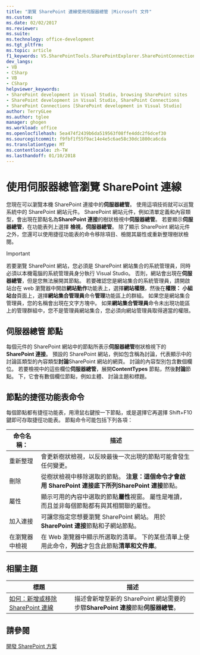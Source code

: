 ```yaml
---
title: "瀏覽 SharePoint 連線使用伺服器總管 |Microsoft 文件"
ms.custom: 
ms.date: 02/02/2017
ms.reviewer: 
ms.suite: 
ms.technology: office-development
ms.tgt_pltfrm: 
ms.topic: article
f1_keywords: VS.SharePointTools.SharePointExplorer.SharePointConnection
dev_langs:
- VB
- CSharp
- VB
- CSharp
helpviewer_keywords:
- SharePoint development in Visual Studio, browsing SharePoint sites
- SharePoint development in Visual Studio, SharePoint Connections
- SharePoint Connections [SharePoint development in Visual Studio]
author: TerryGLee
ms.author: tglee
manager: ghogen
ms.workload: office
ms.openlocfilehash: 5ea474f2439b6da519563f08ffe4ddc2f6dcef30
ms.sourcegitcommit: f9fbf1f55f9ac14e4e5c6ae58c30dc1800ca6cda
ms.translationtype: MT
ms.contentlocale: zh-TW
ms.lasthandoff: 01/10/2018
---
```

# <a name="browsing-sharepoint-connections-using-server-explorer"></a>使用伺服器總管瀏覽 SharePoint 連線
  您現在可以瀏覽本機 SharePoint 連接中的**伺服器總管**。 使用這項技術就可以巡覽系統中的 SharePoint 網站元件。 SharePoint 網站元件，例如清單定義和內容類型，會出現在節點名為**SharePoint 連接**的樹狀檢視中**伺服器總管**。 若要顯示**伺服器總管**，在功能表列上選擇 **檢視**，**伺服器總管**。 除了顯示 SharePoint 網站元件之外，您還可以使用捷徑功能表的命令移除項目、檢閱其屬性或重新整理樹狀檢閱。  
  
> [!IMPORTANT]  
>  若要瀏覽 SharePoint 網站，您必須是 SharePoint 網站集合的系統管理員，同時必須以本機電腦的系統管理員身分執行 Visual Studio。 否則，網站會出現在**伺服器總管**，但是您無法展開其節點。 若要確認您是網站集合的系統管理員，請開啟站台在 web 瀏覽器中開啟**網站動作**功能表上，選擇**網站權限**，然後在**權限： 小組站台**頁面上，選擇**網站集合管理員**命令**管理**功能區上的群組。 如果您是網站集合管理員，您的名稱會出現在文字方塊中。 如果**網站集合管理員**命令未出現功能區上的管理群組中，您不是管理員網站集合，您必須向網站管理員取得適當的權限。  
  
## <a name="server-explorer-nodes"></a>伺服器總管 節點  
 每個元件的 SharePoint 網站中的節點所表示**伺服器總管**樹狀檢視下的**SharePoint 連接**。 預設的 SharePoint 網站，例如包含稱為討論，代表顯示中的討論區類型的內容類型**討論**SharePoint 網站的網頁。 討論的內容型別包含數個欄位。 若要檢視中的這些欄位**伺服器總管**，展開**ContentTypes**  節點，然後**討論**節點。 下，它會有數個欄位節點，例如主體、 討論主題和標題。  
  
## <a name="node-shortcut-menu-commands"></a>節點的捷徑功能表命令  
 每個節點都有捷徑功能表，用滑鼠右鍵按一下節點，或是選擇它再選擇 Shift+F10 鍵即可存取捷徑功能表。 節點命令可能包括下列各項：  
  
|命令名稱：|描述|  
|------------------|-----------------|  
|重新整理|會更新樹狀檢視，以反映最後一次出現的節點可能會發生任何變更。|  
|刪除|從樹狀檢視中移除選取的節點。 **注意：**這個命令才會啟用 SharePoint 連接底下所列**SharePoint 連接**節點。|  
|屬性|顯示可用的內容中選取的節點**屬性**視窗。 屬性是唯讀，而且並非每個節點都有與其相關聯的屬性。|  
|加入連接|可讓您指定您想要瀏覽 SharePoint 網站。 用於**SharePoint 連接**節點和子網站節點。|  
|在瀏覽器中檢視|在 Web 瀏覽器中顯示所選取的清單。 下的某些清單上使用此命令，**列出**才包含此節點**清單和文件庫**。|  
  
## <a name="related-topics"></a>相關主題  
  
|標題|描述|  
|-----------|-----------------|  
|[如何：新增或移除 SharePoint 連線](../sharepoint/how-to-add-or-remove-sharepoint-connections.md)|描述會新增至新的 SharePoint 網站需要的步驟**SharePoint 連接**節點**伺服器總管**。|  
  
## <a name="see-also"></a>請參閱  
 [開發 SharePoint 方案](../sharepoint/developing-sharepoint-solutions.md)  
  
  